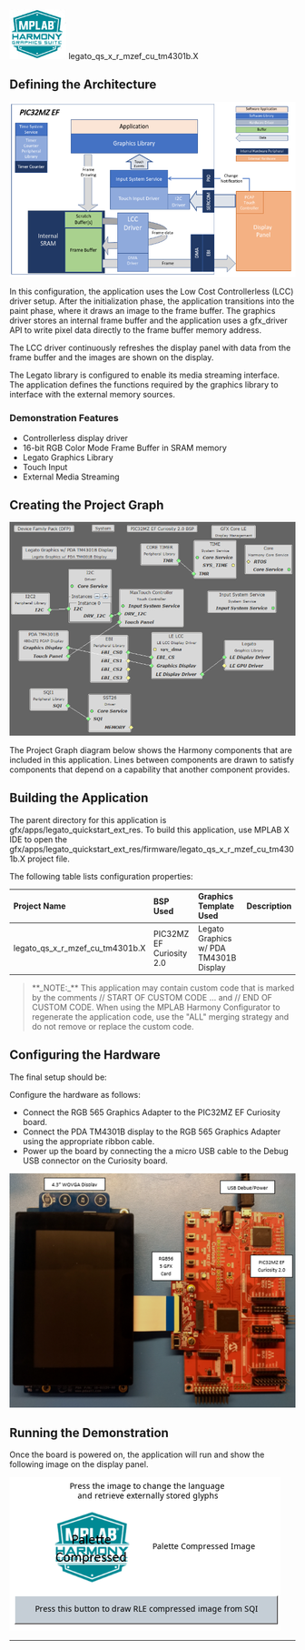 
![](../../../../docs/images/mhgs.png) legato_qs_x_r_mzef_cu_tm4301b.X

Defining the Architecture
-------------------------

![](../../../../docs/images/pic32mz_ef_cu_wqvga_arch.png)

In this configuration, the application uses the Low Cost Controllerless (LCC) driver setup. After the initialization phase, the application transitions into the paint phase, where it draws an image to the frame buffer. The graphics driver stores an internal frame buffer and the application uses a gfx_driver API to write pixel data directly to the frame buffer memory address.

The LCC driver continuously refreshes the display panel with data from the frame buffer and the images are shown on the display.

The Legato library is configured to enable its media streaming interface.  The application defines the functions required by the graphics library to interface with the external memory sources.  

### Demonstration Features

-   Controllerless display driver
-   16-bit RGB Color Mode Frame Buffer in SRAM memory
-   Legato Graphics Library
-   Touch Input
-   External Media Streaming

Creating the Project Graph
--------------------------

![](../../../../docs/images/lcc_rgb565_mxt_mzef_cu_ext_res_pg.png)

The Project Graph diagram below shows the Harmony components that are included in this application. Lines between components are drawn to satisfy components that depend on a capability that another component provides.

Building the Application
------------------------

The parent directory for this application is gfx/apps/legato_quickstart_ext_res. To build this application, use MPLAB X IDE to open the gfx/apps/legato_quickstart_ext_res/firmware/legato_qs_x_r_mzef_cu_tm4301b.X project file.

The following table lists configuration properties:

|Project Name|BSP Used|Graphics Template Used|Description|
|:-----------|:-------|:---------------------|:----------|
|legato_qs_x_r_mzef_cu_tm4301b.X|PIC32MZ EF Curiosity 2.0|Legato Graphics w/ PDA TM4301B Display|

> \*\*\_NOTE:\_\*\* This application may contain custom code that is marked by the comments // START OF CUSTOM CODE ... and // END OF CUSTOM CODE. When using the MPLAB Harmony Configurator to regenerate the application code, use the "ALL" merging strategy and do not remove or replace the custom code.

Configuring the Hardware
------------------------

The final setup should be:

Configure the hardware as follows:

-   Connect the RGB 565 Graphics Adapter to the PIC32MZ EF Curiosity board.
-   Connect the PDA TM4301B display to the RGB 565 Graphics Adapter using the appropriate ribbon cable.
-   Power up the board by connecting the a micro USB cable to the Debug USB connector on the Curiosity board.

![](../../../../docs/images/pic32mzef_cu_565_wqvga_setup.png)

Running the Demonstration
-------------------------

Once the board is powered on, the application will run and show the following image on the display panel.

![](../../../../docs/images/legato_quickstart_ext_res.png)

* * * * *

 
